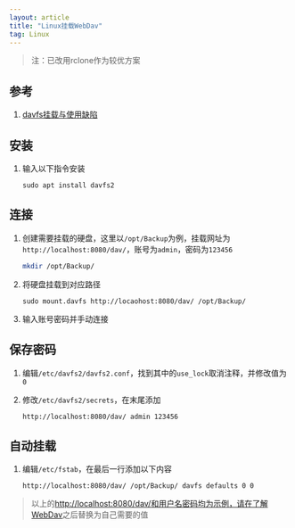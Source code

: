 ```yaml
---
layout: article
title: "Linux挂载WebDav"
tag: Linux
---
```


> 注：已改用rclone作为较优方案

## 参考

1. [davfs挂载与使用缺陷](https://blog.csdn.net/u013401853/article/details/113094734)

## 安装

1. 输入以下指令安装

   ```shell
   sudo apt install davfs2
   ```

## 连接

1. 创建需要挂载的硬盘，这里以`/opt/Backup`为例，挂载网址为`http://localhost:8080/dav/`，账号为`admin`，密码为`123456`

   ```bash
   mkdir /opt/Backup/
   ```

2. 将硬盘挂载到对应路径

   ```shell
   sudo mount.davfs http://locaohost:8080/dav/ /opt/Backup/
   ```

3. 输入账号密码并手动连接

## 保存密码

1. 编辑`/etc/davfs2/davfs2.conf`，找到其中的`use_lock`取消注释，并修改值为`0`

2. 修改`/etc/davfs2/secrets`，在末尾添加

   ```shell
   http://localhost:8080/dav/ admin 123456
   ```

## 自动挂载

1. 编辑`/etc/fstab`，在最后一行添加以下内容

   ```shell
   http://localhost:8080/dav/ /opt/Backup/ davfs defaults 0 0
   ```

> 以上的<http://localhost:8080/dav/和用户名密码均为示例，请在了解WebDav>之后替换为自己需要的值
